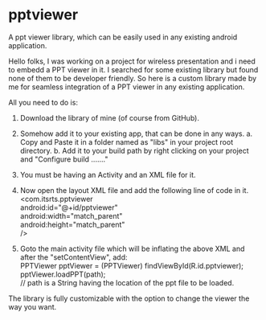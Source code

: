 pptviewer
=========

A ppt viewer library, which can be easily used in any existing android application.

Hello folks,
I was working on a project for wireless presentation and i need to embedd a PPT viewer in it.
I searched for some existing library but found none of them to be developer friendly.
So here is a custom library made by me for seamless integration of a PPT viewer in any existing application.

All you need to do is:

1. Download the library of mine (of course from GitHub).

2. Somehow add it to your existing app, that can be done in any ways.
      a. Copy and Paste it in a folder named as "libs" in your project root directory.
      b. Add it to your build path by right clicking on your project and "Configure build ......."

3. You must be having an Activity and an XML file for it.

4. Now open the layout XML file and add the following line of code in it.<br/>
      <com.itsrts.pptviewer<br/>
      android:id="@+id/pptviewer"<br/>
      android:width="match_parent"<br/>
      android:height="match_parent"<br/>
      /&gt;

5. Goto the main activity file which will be inflating the above XML and after the "setContentView", add:<br/>
      PPTViewer pptViewer = (PPTViewer) findViewById(R.id.pptviewer);<br/>
      pptViewer.loadPPT(path);<br/>
      // path is a String having the location of the ppt file to be loaded.<br/>

The library is fully customizable with the option to change the viewer the way you want.
